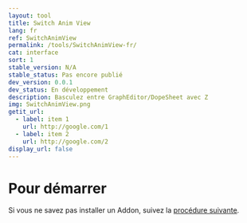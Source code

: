 ```yaml
---
layout: tool
title: Switch Anim View
lang: fr
ref: SwitchAnimView
permalink: /tools/SwitchAnimView-fr/
cat: interface
sort: 1
stable_version: N/A
stable_status: Pas encore publié
dev_version: 0.0.1
dev_status: En développement
description: Basculez entre GraphEditor/DopeSheet avec Z
img: SwitchAnimView.png
getit_url:
  - label: item 1
    url: http://google.com/1
  - label: item 2
    url: http://google.com/2
display_url: false
---
```


# Pour démarrer
Si vous ne savez pas installer un Addon, suivez la [procédure suivante]({{site.base_url}}/AddonInstallation-fr/).  